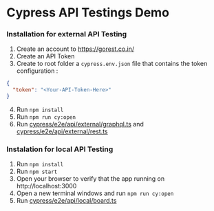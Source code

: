 # Cypress API Testings Demo

### Installation for external API Testing

1. Create an account to https://gorest.co.in/
2. Create an API Token
3. Create to root folder a `cypress.env.json` file that contains the token configuration :

```json
{
  "token": "<Your-API-Token-Here>"
}
```

4. Run `npm install`
5. Run `npm run cy:open`
6. Run [cypress/e2e/api/external/graphql.ts](cypress/e2e/api/external/graphql.ts) and [cypress/e2e/api/external/rest.ts](cypress/e2e/api/external/rest.ts)

### Instalation for local API Testing

1. Run `npm install`
2. Run `npm start`
3. Open your browser to verify that the app running on http://localhost:3000
4. Open a new terminal windows and run `npm run cy:open`
5. Run [cypress/e2e/api/local/board.ts](cypress/e2e/api/local/board.ts)
